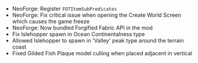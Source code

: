 * NeoForge: Register `FOTItemSubPredicates`
* NeoForge: Fix critical issue when opening the Create World Screen which causes the game freeze
* NeoForge: Now bundled Forgified Fabric API in the mod
* Fix Islehopper spawn in Ocean Continentalness type
* Allowed Islehopper to spawn in 'Valley' peak type around the terrain coast
* Fixed Gilded Fish Plaque model culling when placed adjacent in vertical
